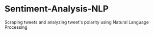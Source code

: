 # Sentiment-Analysis-NLP
Scraping tweets and analyzing tweet's polarity using Natural Language Processing
